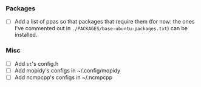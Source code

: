 ### Packages
- [ ] Add a list of ppas so that packages that require them (for now: the ones
  I've commented out in `./PACKAGES/base-ubuntu-packages.txt`) can be
  installed.

### Misc
- [ ] Add `st`'s config.h
- [ ] Add mopidy's configs in ~/.config/mopidy
- [ ] Add ncmpcpp's configs in ~/.ncmpcpp
